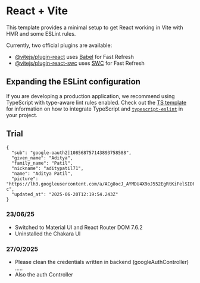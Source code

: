 # React + Vite

This template provides a minimal setup to get React working in Vite with HMR and some ESLint rules.

Currently, two official plugins are available:

- [@vitejs/plugin-react](https://github.com/vitejs/vite-plugin-react/blob/main/packages/plugin-react) uses [Babel](https://babeljs.io/) for Fast Refresh
- [@vitejs/plugin-react-swc](https://github.com/vitejs/vite-plugin-react/blob/main/packages/plugin-react-swc) uses [SWC](https://swc.rs/) for Fast Refresh

## Expanding the ESLint configuration

If you are developing a production application, we recommend using TypeScript with type-aware lint rules enabled. Check out the [TS template](https://github.com/vitejs/vite/tree/main/packages/create-vite/template-react-ts) for information on how to integrate TypeScript and [`typescript-eslint`](https://typescript-eslint.io) in your project.


## Trial 
```
{
  "sub": "google-oauth2|108568757143893758588",
  "given_name": "Aditya",
  "family_name": "Patil",
  "nickname": "aditypatil71",
  "name": "Aditya Patil",
  "picture": "https://lh3.googleusercontent.com/a/ACg8ocJ_AYMDU4X9oJ552EgRtKiFelSIDF4tQZmuwpLguZyDiFzCOw=s96-c",
  "updated_at": "2025-06-20T12:19:54.243Z"
}
```



### 23/06/25 
- Switched to Material UI and React Router DOM 7.6.2 
- Uninstalled the Chakara UI

### 27/0/2025 
- Please clean the credentials written in backend (googleAuthController) .....
- Also the auth Controller